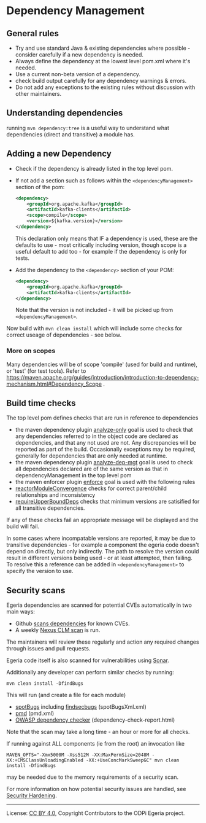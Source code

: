 <!-- SPDX-License-Identifier: CC-BY-4.0 -->
<!-- Copyright Contributors to the ODPi Egeria project. -->

# Dependency Management

## General rules

* Try and use standard Java & existing dependencies where possible - consider carefully if a new dependency is needed.
* Always define the dependency at the lowest level pom.xml where it's needed.
* Use a current non-beta version of a dependency.
* check build output carefully for any dependency warnings & errors.
* Do not add any exceptions to the existing rules without discussion with other maintainers.

## Understanding dependencies

running `mvn dependency:tree` is a useful way to understand what dependencies (direct and transitive) a module has.

## Adding a new Dependency

* Check if the dependency is already listed in the top level pom.
* If not add a section such as follows within the `<dependencyManagement>` section of the pom:
    ```xml
    <dependency>
        <groupId>org.apache.kafka</groupId>
        <artifactId>kafka-clients</artifactId>
        <scope>compile</scope>
        <version>${kafka.version}</version>
    </dependency>
    ```
    This declaration only means that IF a dependency is used, these are the defaults to use - most critically including version, though scope is a useful default to add too - for example if the dependency is only for tests.

* Add the dependency to the `<dependency>` section of your POM:
    ```xml
    <dependency>
        <groupId>org.apache.kafka</groupId>
        <artifactId>kafka-clients</artifactId>
    </dependency>
    ```
    Note that the version is not included - it will be picked up from `<dependencyManagement>`.

Now build with `mvn clean install` which will include some checks for correct useage of dependencies - see below.

### More on scopes

Many dependencies will be of scope 'compile' (used for build and runtime), or 'test' (for test tools). Refer to https://maven.apache.org/guides/introduction/introduction-to-dependency-mechanism.html#Dependency_Scope .

## Build time checks

The top level pom defines checks that are run in reference to dependencies

* the maven dependency plugin [analyze-only](https://maven.apache.org/plugins/maven-dependency-plugin/analyze-only-mojo.html) goal is used to check that any dependencies referred to in the object code are declared as dependencies, and that any not used are not. Any discrepancies will be reported as part of the build. Occasionally exceptions may be required, generally for dependencies that are only needed at runtime.
* the maven dependency plugin [analyze-dep-mgt](https://maven.apache.org/plugins/maven-dependency-plugin/analyze-dep-mgt-mojo.html) goal is used to check all dependencies declared are of the same version as that in dependencyManagement in the top level pom
* the maven enforcer plugin [enforce](https://maven.apache.org/enforcer/maven-enforcer-plugin/enforce-mojo.html) goal is used with  the following rules
* [reactorModuleConvergence](https://maven.apache.org/enforcer/enforcer-rules/reactorModuleConvergence.html) checks for correct parent/child relationships and inconsistency
* [requireUpperBoundDeps](https://maven.apache.org/enforcer/enforcer-rules/requireUpperBoundDeps.html) checks that minimum versions are satisified for all transitive dependencies.

If any of these checks fail an appropriate message will be displayed and the build will fail.

In some cases where incompatable versions are reported, it may be due to transitive dependencies - for example a component the egeria code doesn't depend on directly, but only indirectly. The path to resolve the version could result in different versions being used - or at least attempted, then failing. To resolve this a reference can be added in `<dependencyManagement>` to specify the version to use.

## Security scans

Egeria dependencies are scanned for potential CVEs automatically in two main ways:

* Github [scans dependencies](https://help.github.com/en/articles/about-security-alerts-for-vulnerable-dependencies) for known CVEs.
* A weekly [Nexus CLM scan](https://nexus-iq.wl.linuxfoundation.org/assets/index.html#/reports/odpi-egeria/) is run.

The maintainers will review these regularly and action any required changes through issues and pull requests.

Egeria code itself is also scanned for vulnerabilities using [Sonar](https://sonarcloud.io/dashboard?id=odpi_egeria).

Additionally any developer can perform similar checks by running:

```
mvn clean install -DfindBugs
```

This will run (and create a file for each module)
 * [spotBugs](https://spotbugs.github.io/spotbugs-maven-plugin/index.html) including [findsecbugs](https://find-sec-bugs.github.io/) (spotBugsXml.xml)
 * [pmd](https://maven.apache.org/plugins/maven-pmd-plugin/) (pmd.xml)
 * [OWASP dependency checker](https://jeremylong.github.io/DependencyCheck/dependency-check-maven/) (dependency-check-report.html)

Note that the scan may take a long time - an hour or more for all checks.

If running against ALL components (ie from the root) an invocation like

```
MAVEN_OPTS="-Xmx5000M -Xss512M -XX:MaxPermSize=2048M -XX:+CMSClassUnloadingEnabled -XX:+UseConcMarkSweepGC" mvn clean install -DfindBugs 
```

may be needed due to the memory requirements of a security scan.

For more information on how potential security issues are handled, see [Security Hardening](Security-Hardening.md).

----
License: [CC BY 4.0](https://creativecommons.org/licenses/by/4.0/),
Copyright Contributors to the ODPi Egeria project.
